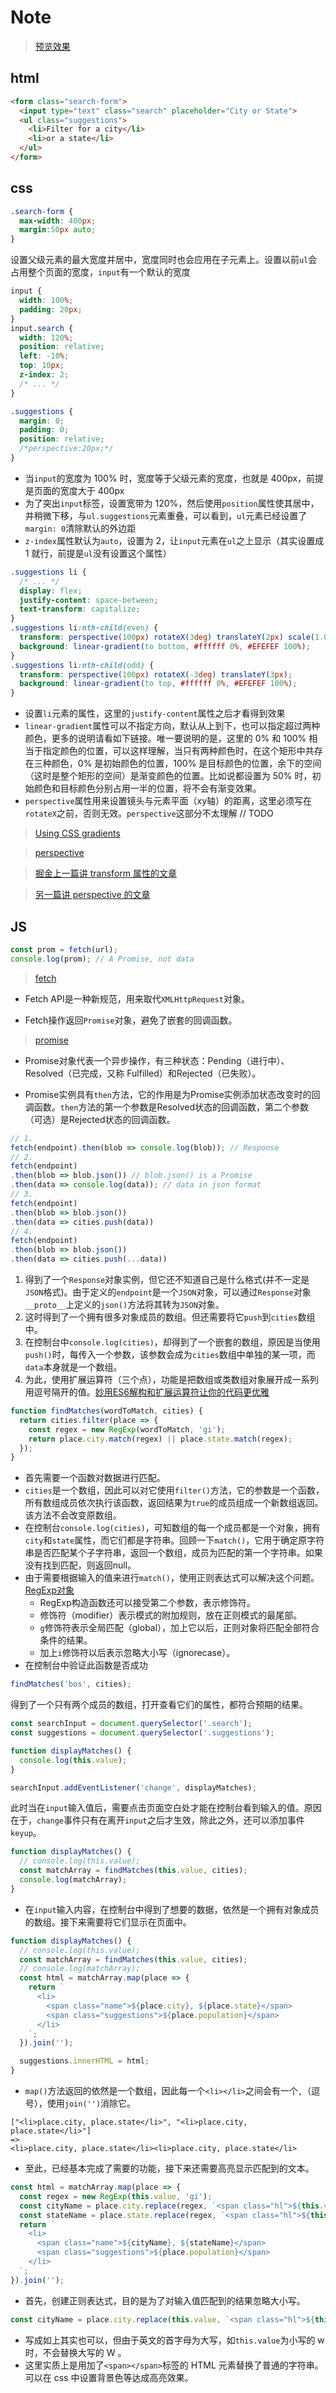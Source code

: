 Note
===

> [预览效果](https://wispamulet.github.io/js-practice/javascript30.com/06%20-%20Type%20Ahead/index.html)

## html

```html
<form class="search-form">
  <input type="text" class="search" placeholder="City or State">
  <ul class="suggestions">
    <li>Filter for a city</li>
    <li>or a state</li>
  </ul>
</form>
```

## css

```css
.search-form {
  max-width: 400px;
  margin:50px auto;
}
```

设置父级元素的最大宽度并居中，宽度同时也会应用在子元素上。设置以前`ul`会占用整个页面的宽度，`input`有一个默认的宽度

```css
input {
  width: 100%;
  padding: 20px;
}
input.search {
  width: 120%;
  position: relative;
  left: -10%;
  top: 10px;
  z-index: 2;
  /* ... */
}

.suggestions {
  margin: 0;
  padding: 0;
  position: relative;
  /*perspective:20px;*/
}
```

+ 当`input`的宽度为 100% 时，宽度等于父级元素的宽度，也就是 400px，前提是页面的宽度大于 400px
+ 为了突出`input`标签，设置宽带为 120%，然后使用`position`属性使其居中，并稍微下移，与`ul.suggestions`元素重叠，可以看到，`ul`元素已经设置了`margin: 0`清除默认的外边距
+ `z-index`属性默认为`auto`，设置为 2，让`input`元素在`ul`之上显示（其实设置成 1 就行，前提是`ul`没有设置这个属性）

```css
.suggestions li {
  /* ... */
  display: flex;
  justify-content: space-between;
  text-transform: capitalize;
}
.suggestions li:nth-child(even) {
  transform: perspective(100px) rotateX(3deg) translateY(2px) scale(1.001);
  background: linear-gradient(to bottom, #ffffff 0%, #EFEFEF 100%);
}
.suggestions li:nth-child(odd) {
  transform: perspective(100px) rotateX(-3deg) translateY(3px);
  background: linear-gradient(to top, #ffffff 0%, #EFEFEF 100%);
}
```

+ 设置`li`元素的属性，这里的`justify-content`属性之后才看得到效果
+ `linear-gradient`属性可以不指定方向，默认从上到下，也可以指定超过两种颜色，更多的说明请看如下链接。唯一要说明的是，这里的 0% 和 100% 相当于指定颜色的位置，可以这样理解，当只有两种颜色时，在这个矩形中共存在三种颜色，0% 是初始颜色的位置，100% 是目标颜色的位置，余下的空间（这时是整个矩形的空间）是渐变颜色的位置。比如说都设置为 50% 时，初始颜色和目标颜色分别占用一半的位置，将不会有渐变效果。
+ `perspective`属性用来设置镜头与元素平面（xy轴）的距离，这里必须写在`rotateX`之前，否则无效。`perspective`这部分不太理解 // TODO

> [Using CSS gradients](https://developer.mozilla.org/en-US/docs/Web/CSS/CSS_Images/Using_CSS_gradients)

> [perspective](https://developer.mozilla.org/en-US/docs/Web/CSS/perspective)

> [掘金上一篇讲 transform 属性的文章](https://juejin.im/post/5ab8b5ed51882548fe4a2069)

> [另一篇讲 perspective 的文章](http://www.alloyteam.com/2012/10/the-css3-transform-perspective-property/)

## JS

```js
const prom = fetch(url);
console.log(prom); // A Promise, not data
```

> [fetch](http://javascript.ruanyifeng.com/bom/ajax.html#toc27)

+ Fetch API是一种新规范，用来取代`XMLHttpRequest`对象。

+ Fetch操作返回`Promise`对象，避免了嵌套的回调函数。

> [promise](http://es6.ruanyifeng.com/#docs/promise)

+ Promise对象代表一个异步操作，有三种状态：Pending（进行中）、Resolved（已完成，又称 Fulfilled）和Rejected（已失败）。

+ Promise实例具有`then`方法，它的作用是为Promise实例添加状态改变时的回调函数。`then`方法的第一个参数是Resolved状态的回调函数，第二个参数（可选）是Rejected状态的回调函数。

```js
// 1.
fetch(endpoint).then(blob => console.log(blob)); // Response
// 2.
fetch(endpoint)
.then(blob => blob.json()) // blob.json() is a Promise
.then(data => console.log(data)); // data in json format
// 3.
fetch(endpoint)
.then(blob => blob.json())
.then(data => cities.push(data))
// 4.
fetch(endpoint)
.then(blob => blob.json())
.then(data => cities.push(...data))
```

1. 得到了一个`Response`对象实例，但它还不知道自己是什么格式(并不一定是`JSON`格式)。由于定义的`endpoint`是一个`JSON`对象，可以通过`Response`对象`__proto__`上定义的`json()`方法将其转为`JSON`对象。
2. 这时得到了一个拥有很多对象成员的数组。但还需要将它`push`到`cities`数组中。
3. 在控制台中`console.log(cities)`，却得到了一个嵌套的数组，原因是当使用`push()`时，每传入一个参数，该参数会成为`cities`数组中单独的某一项，而`data`本身就是一个数组。
4. 为此，使用扩展运算符（三个点），功能是把数组或类数组对象展开成一系列用逗号隔开的值。[妙用ES6解构和扩展运算符让你的代码更优雅](http://www.tuicool.com/articles/26bAzmm)

```js
function findMatches(wordToMatch, cities) {
  return cities.filter(place => {
    const regex = new RegExp(wordToMatch, 'gi');
    return place.city.match(regex) || place.state.match(regex);
  });
}
```

+ 首先需要一个函数对数据进行匹配。
+ `cities`是一个数组，因此可以对它使用`filter()`方法，它的参数是一个函数，所有数组成员依次执行该函数，返回结果为`true`的成员组成一个新数组返回。该方法不会改变原数组。
+ 在控制台`console.log(cities)`，可知数组的每一个成员都是一个对象，拥有`city`和`state`属性，而它们都是字符串。回顾一下`match()`，它用于确定原字符串是否匹配某个子字符串，返回一个数组，成员为匹配的第一个字符串。如果没有找到匹配，则返回null。
+ 由于需要根据输入的值来进行`match()`，使用正则表达式可以解决这个问题。[RegExp对象](http://javascript.ruanyifeng.com/stdlib/regexp.html#toc0)
  + RegExp构造函数还可以接受第二个参数，表示修饰符。
  + 修饰符（modifier）表示模式的附加规则，放在正则模式的最尾部。
  + `g`修饰符表示全局匹配（global），加上它以后，正则对象将匹配全部符合条件的结果。
  + 加上`i`修饰符以后表示忽略大小写（ignorecase）。
+ 在控制台中验证此函数是否成功

```js
findMatches('bos', cities);
```
得到了一个只有两个成员的数组，打开查看它们的属性，都符合预期的结果。

```js
const searchInput = document.querySelector('.search');
const suggestions = document.querySelector('.suggestions');

function displayMatches() {
  console.log(this.value);
}

searchInput.addEventListener('change', displayMatches);
```

此时当在`input`输入值后，需要点击页面空白处才能在控制台看到输入的值。原因在于，`change`事件只有在离开`input`之后才生效，除此之外，还可以添加事件`keyup`。

```js
function displayMatches() {
  // console.log(this.value);
  const matchArray = findMatches(this.value, cities);
  console.log(matchArray);
}
```

+ 在`input`输入内容，在控制台中得到了想要的数据，依然是一个拥有对象成员的数组。接下来需要将它们显示在页面中。

```js
function displayMatches() {
  // console.log(this.value);
  const matchArray = findMatches(this.value, cities);
  // console.log(matchArray);
  const html = matchArray.map(place => {
    return `
      <li>
        <span class="name">${place.city}, ${place.state}</span>
        <span class="suggestions">${place.population}</span>
      </li>
    `;
  }).join('');

  suggestions.innerHTML = html;
}
```

+ `map()`方法返回的依然是一个数组，因此每一个`<li></li>`之间会有一个`,`（逗号），使用`join('')`消除它。

```
["<li>place.city, place.state</li>", "<li>place.city, place.state</li>"]
=>
<li>place.city, place.state</li><li>place.city, place.state</li>
```

+ 至此，已经基本完成了需要的功能，接下来还需要高亮显示匹配到的文本。

```js
const html = matchArray.map(place => {
  const regex = new RegExp(this.value, 'gi');
  const cityName = place.city.replace(regex, `<span class="hl">${this.value}</span>`);
  const stateName = place.state.replace(regex, `<span class="hl">${this.value}</span>`);
  return `
    <li>
      <span class="name">${cityName}, ${stateName}</span>
      <span class="suggestions">${place.population}</span>
    </li>
  `;
}).join('');
```

+ 首先，创建正则表达式，目的是为了对输入值匹配到的结果忽略大小写。

```js
const cityName = place.city.replace(this.value, `<span class="hl">${this.value}</span>`);
```

+ 写成如上其实也可以，但由于英文的首字母为大写，如`this.value`为小写的 w 时，不会替换大写的 W 。
+ 这里实质上是用加了`<span></span>`标签的 HTML 元素替换了普通的字符串。可以在 css 中设置背景色等达成高亮效果。
